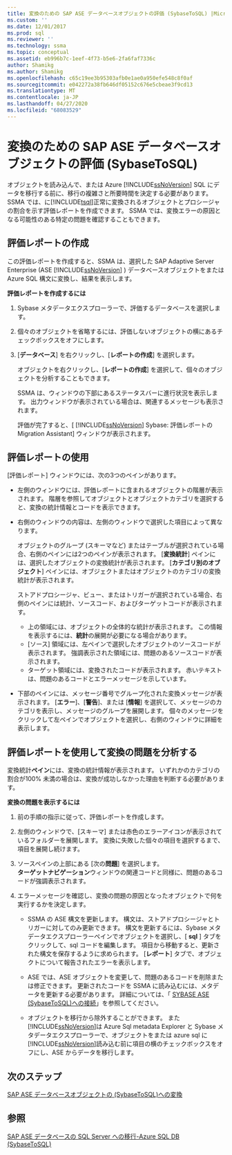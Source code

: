 ```yaml
---
title: 変換のための SAP ASE データベースオブジェクトの評価 (SybaseToSQL) |Microsoft Docs
ms.custom: ''
ms.date: 12/01/2017
ms.prod: sql
ms.reviewer: ''
ms.technology: ssma
ms.topic: conceptual
ms.assetid: eb996b7c-1eef-4f73-b5e6-2fa6faf7336c
author: Shamikg
ms.author: Shamikg
ms.openlocfilehash: c65c19ee3b95303afb0e1ae0a950efe548c8f0af
ms.sourcegitcommit: e042272a38fb646df05152c676e5cbeae3f9cd13
ms.translationtype: MT
ms.contentlocale: ja-JP
ms.lasthandoff: 04/27/2020
ms.locfileid: "68083529"
---
```

# <a name="assessing-sap-ase-database-objects-for-conversion-sybasetosql"></a>変換のための SAP ASE データベースオブジェクトの評価 (SybaseToSQL)
オブジェクトを読み込んで、または Azure [!INCLUDE[ssNoVersion](../../includes/ssnoversion-md.md)] SQL にデータを移行する前に、移行の複雑さと所要時間を決定する必要があります。 SSMA では、に[!INCLUDE[tsql](../../includes/tsql-md.md)]正常に変換されるオブジェクトとプロシージャの割合を示す評価レポートを作成できます。 SSMA では、変換エラーの原因となる可能性のある特定の問題を確認することもできます。  
  
## <a name="create-assessment-reports"></a>評価レポートの作成  
この評価レポートを作成すると、SSMA は、選択した SAP Adaptive Server Enterprise (ASE [!INCLUDE[ssNoVersion](../../includes/ssnoversion-md.md)] ) データベースオブジェクトをまたは Azure SQL 構文に変換し、結果を表示します。  
  
**評価レポートを作成するには**  
  
1.  Sybase メタデータエクスプローラーで、評価するデータベースを選択します。  
  
2.  個々のオブジェクトを省略するには、評価しないオブジェクトの横にあるチェックボックスをオフにします。  
  
3.  [**データベース**] を右クリックし、[**レポートの作成**] を選択します。  
  
    オブジェクトを右クリックし、[**レポートの作成**] を選択して、個々のオブジェクトを分析することもできます。  
  
    SSMA は、ウィンドウの下部にあるステータスバーに進行状況を表示します。 出力ウィンドウが表示されている場合は、関連するメッセージも表示されます。  
  
    評価が完了すると、[ [!INCLUDE[ssNoVersion](../../includes/ssnoversion-md.md)] Sybase: 評価レポートの Migration Assistant] ウィンドウが表示されます。  
  
## <a name="use-assessment-reports"></a>評価レポートの使用  
[評価レポート] ウィンドウには、次の3つのペインがあります。  
  
-   左側のウィンドウには、評価レポートに含まれるオブジェクトの階層が表示されます。 階層を参照してオブジェクトとオブジェクトカテゴリを選択すると、変換の統計情報とコードを表示できます。  
  
-   右側のウィンドウの内容は、左側のウィンドウで選択した項目によって異なります。  
  
    オブジェクトのグループ (スキーマなど) またはテーブルが選択されている場合、右側のペインには2つのペインが表示されます。 [**変換統計**] ペインには、選択したオブジェクトの変換統計が表示されます。 [**カテゴリ別のオブジェクト**] ペインには、オブジェクトまたはオブジェクトのカテゴリの変換統計が表示されます。  
  
    ストアドプロシージャ、ビュー、またはトリガーが選択されている場合、右側のペインには統計、ソースコード、およびターゲットコードが表示されます。  
  
    -   上の領域には、オブジェクトの全体的な統計が表示されます。 この情報を表示するには、**統計**の展開が必要になる場合があります。 
    -   [ソース] 領域には、左ペインで選択したオブジェクトのソースコードが表示されます。 強調表示された領域には、問題のあるソースコードが表示されます。  
    -   ターゲット領域には、変換されたコードが表示されます。 赤いテキストは、問題のあるコードとエラーメッセージを示しています。  
  
-   下部のペインには、メッセージ番号でグループ化された変換メッセージが表示されます。 [**エラー**]、[**警告**]、または [**情報**] を選択して、メッセージのカテゴリを表示し、メッセージのグループを展開します。 個々のメッセージをクリックして左ペインでオブジェクトを選択し、右側のウィンドウに詳細を表示します。  
  
## <a name="analyze-conversion-problems-by-using-the-assessment-report"></a>評価レポートを使用して変換の問題を分析する  
変換統計**ペイン**には、変換の統計情報が表示されます。 いずれかのカテゴリの割合が100% 未満の場合は、変換が成功しなかった理由を判断する必要があります。  
  
**変換の問題を表示するには**  
  
1.  前の手順の指示に従って、評価レポートを作成します。  
  
2.  左側のウィンドウで、[スキーマ] または赤色のエラーアイコンが表示されているフォルダーを展開します。 変換に失敗した個々の項目を選択するまで、項目を展開し続けます。  
  
3.  ソースペインの上部にある [次の**問題**] を選択します。  
    **ターゲットナビゲーション**ウィンドウの関連コードと同様に、問題のあるコードが強調表示されます。  
  
4.  エラーメッセージを確認し、変換の問題の原因となったオブジェクトで何を実行するかを決定します。  
  
    -   SSMA の ASE 構文を更新します。 構文は、ストアドプロシージャとトリガーに対してのみ更新できます。 構文を更新するには、Sybase メタデータエクスプローラーペインでオブジェクトを選択し、[ **sql** ] タブをクリックして、sql コードを編集します。 項目から移動すると、更新された構文を保存するように求められます。 [**レポート**] タブで、オブジェクトについて報告されたエラーを表示します。  
  
    -   ASE では、ASE オブジェクトを変更して、問題のあるコードを削除または修正できます。 更新されたコードを SSMA に読み込むには、メタデータを更新する必要があります。 詳細については、「 [SYBASE ASE &#40;SybaseToSQL&#41;への接続](../../ssma/sybase/connecting-to-sybase-ase-sybasetosql.md)」を参照してください。  
  
    -   オブジェクトを移行から除外することができます。 また[!INCLUDE[ssNoVersion](../../includes/ssnoversion-md.md)]は Azure Sql metadata Explorer と Sybase メタデータエクスプローラーで、オブジェクトをまたは azure sql に[!INCLUDE[ssNoVersion](../../includes/ssnoversion-md.md)]読み込む前に項目の横のチェックボックスをオフにし、ASE からデータを移行します。
  
## <a name="next-steps"></a>次のステップ  
[SAP ASE データベースオブジェクトの &#40;SybaseToSQL&#41;への変換](../../ssma/sybase/converting-sybase-ase-database-objects-sybasetosql.md)  
  
## <a name="see-also"></a>参照  
[SAP ASE データベースの SQL Server への移行-Azure SQL DB &#40;SybaseToSQL&#41;](../../ssma/sybase/migrating-sybase-ase-databases-to-sql-server-azure-sql-db-sybasetosql.md)  
  
